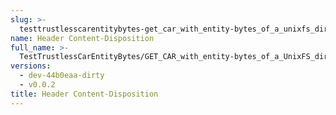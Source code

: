 ```yaml
---
slug: >-
  testtrustlesscarentitybytes-get_car_with_entity-bytes_of_a_unixfs_directory_(format=car)-header_content-disposition
name: Header Content-Disposition
full_name: >-
  TestTrustlessCarEntityBytes/GET_CAR_with_entity-bytes_of_a_UnixFS_directory_(format=car)/Header_Content-Disposition
versions:
  - dev-44b0eaa-dirty
  - v0.0.2
title: Header Content-Disposition
---
```



